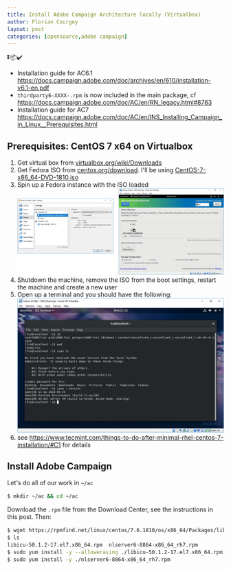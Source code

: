 ```yaml
---
title: Install Adobe Campaign Architecture locally (Virtualbox)
author: Florian Courgey
layout: post
categories: [opensource,adobe campaign]
---
```


<p class="text-center">⏬📦✔️</p>

<!--more-->

- Installation guide for AC6.1 https://docs.campaign.adobe.com/doc/archives/en/610/installation-v6.1-en.pdf
- `thirdparty6-XXXX-.rpm` is now included in the main package, cf https://docs.campaign.adobe.com/doc/AC/en/RN_legacy.html#8763
- Installation guide for AC7 https://docs.campaign.adobe.com/doc/AC/en/INS_Installing_Campaign_in_Linux__Prerequisites.html

## Prerequisites: CentOS 7 x64 on Virtualbox
1. Get virtual box from [virtualbox.org/wiki/Downloads](https://www.virtualbox.org/wiki/Downloads)
1. Get Fedora ISO from [centos.org/download](https://www.centos.org/download/). I'll be using [CentOS-7-x86_64-DVD-1810.iso](http://isoredirect.centos.org/centos/7/isos/x86_64/CentOS-7-x86_64-DVD-1810.iso)
1. Spin up a Fedora instance with the ISO loaded
![](/assets/images/2019/02/fedora-workstation-install-disk.jpg)
1. Shutdown the machine, remove the ISO from the boot settings, restart the machine and create a new user
1. Open up a terminal and you should have the following:
![](/assets/images/2019/02/fedora-workstation-first-terminal.jpg)
1. see https://www.tecmint.com/things-to-do-after-minimal-rhel-centos-7-installation/#C1 for details

## Install Adobe Campaign
Let's do all of our work in `~/ac`
```bash
$ mkdir ~/ac && cd ~/ac
```

Download the `.rpm` file from the Download Center, see the instructions in this post. Then:
```bash
$ wget https://rpmfind.net/linux/centos/7.6.1810/os/x86_64/Packages/libicu-50.1.2-17.el7.x86_64.rpm
$ ls
libicu-50.1.2-17.el7.x86_64.rpm  nlserver6-8864-x86_64_rh7.rpm
$ sudo yum install -y --allowerasing ./libicu-50.1.2-17.el7.x86_64.rpm
$ sudo yum install -y ./nlserver6-8864-x86_64_rh7.rpm
```

